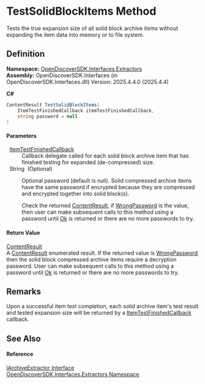 # TestSolidBlockItems Method


Tests the true expansion size of all solid block archive items without expanding the item data into memory or to file system.



## Definition
**Namespace:** <a href="66cb506c-7b83-62d0-4a83-d345a647f76a">OpenDiscoverSDK.Interfaces.Extractors</a>  
**Assembly:** OpenDiscoverSDK.Interfaces (in OpenDiscoverSDK.Interfaces.dll) Version: 2025.4.4.0 (2025.4.4)

**C#**
``` C#
ContentResult TestSolidBlockItems(
	ItemTestFinishedCallback itemTestFinishedCallback,
	string password = null
)
```



#### Parameters
<dl><dt>  <a href="ae9049f8-07c9-7aff-4633-bb418e9f14ce">ItemTestFinishedCallback</a></dt><dd>Callback delegate called for each solid block archive item that has finished testing for expanded (de-compressed) size.</dd><dt>  String  (Optional)</dt><dd><p>Optional password (default is null). Solid compressed archive items have the same password if encrypted because they are compressed and encrypted together into solid block(s).</p><p>

Check the returned <a href="ff0037ea-a44f-2c8c-d4c2-7a636e133434">ContentResult</a>, if <a href="ff0037ea-a44f-2c8c-d4c2-7a636e133434">WrongPassword</a> is the value, then user can make subsequent calls to this method using a password until <a href="ff0037ea-a44f-2c8c-d4c2-7a636e133434">Ok</a> is returned or there are no more passwords to try.</p></dd></dl>

#### Return Value
<a href="ff0037ea-a44f-2c8c-d4c2-7a636e133434">ContentResult</a>  
A <a href="ff0037ea-a44f-2c8c-d4c2-7a636e133434">ContentResult</a> enumerated result. If the returned value is <a href="ff0037ea-a44f-2c8c-d4c2-7a636e133434">WrongPassword</a> then the solid block compressed archive items require a decryption password. User can make subsequent calls to this method using a password until <a href="ff0037ea-a44f-2c8c-d4c2-7a636e133434">Ok</a> is returned or there are no more passwords to try.

## Remarks
Upon a successful item test completion, each solid archive item's test result and tested expansion size will be returned by a <a href="ae9049f8-07c9-7aff-4633-bb418e9f14ce">ItemTestFinishedCallback</a> callback.

## See Also


#### Reference
<a href="9d2fb8da-9eff-b1d9-e027-a4b2d24993e8">IArchiveExtractor Interface</a>  
<a href="66cb506c-7b83-62d0-4a83-d345a647f76a">OpenDiscoverSDK.Interfaces.Extractors Namespace</a>  
